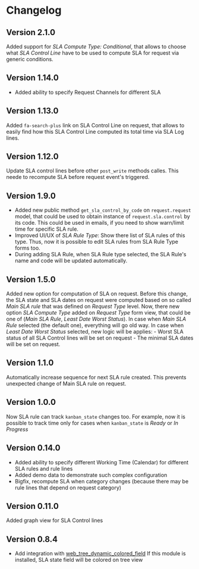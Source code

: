 # Changelog

## Version 2.1.0

Added support for *SLA Compute Type: Conditional*,
that allows to choose what *SLA Control Line* have to be used
to compute SLA for request via generic conditions.


## Version 1.14.0

- Added ability to specify Request Channels for different SLA


## Version 1.13.0

Added `fa-search-plus` link on SLA Control Line on request,
that allows to easily find how this SLA Control Line computed its
total time via SLA Log lines.


## Version 1.12.0

Update SLA control lines before other `post_write` methods calles.
This neede to recompute SLA before request event's triggered.


## Version 1.9.0

- Added new public method ```get_sla_control_by_code``` on
  ```request.request``` model, that could be used to obtain instance of
  ```request.sla.control``` by its code.
  This could be used in emails, if you need to show warn/limit time for
  specific SLA rule.
- Improved UI/UX of *SLA Rule Type*: Show there list of SLA rules of this type.
  Thus, now it is possible to edit SLA rules from SLA Rule Type forms too.
- During adding SLA Rule, when SLA Rule type selected, the SLA Rule's name and
  code will be updated automatically.


## Version 1.5.0

Added new option for computation of SLA on request.
Before this change, the SLA state and SLA dates on request were computed based on
so called *Main SLA rule* that was defined on *Request Type* level.
Now, there new option *SLA Compute Type* added on *Request Type* form view,
that could be one of (*Main SLA Rule*, *Least Date Worst Status*).
In case when *Main SLA Rule* selected (the default one), everything will go old way.
In case when *Least Date Worst Status* selected, new logic will be applies:
    - Worst SLA status of all SLA Control lines will be set on request
    - The minimal SLA dates will be set on request.


## Version 1.1.0

Automatically increase sequence for next SLA rule created.
This prevents unexpected change of Main SLA rule on request.


## Version 1.0.0

Now SLA rule can track `kanban_state` changes too.
For example, now it is possible to track time only for cases when
`kanban_state` is *Ready* or *In Progress*


## Version 0.14.0

- Added ability to specify different Working Time (Calendar) for different SLA rules and rule lines
- Added demo data to demonstrate such complex configuration
- Bigfix, recompute SLA when category changes (because there may be rule lines that depend on request category)


## Version 0.11.0

Added graph view for SLA Control lines


## Version 0.8.4

- Add integration with [web_tree_dynamic_colored_field](https://github.com/OCA/web/tree/11.0/web_tree_dynamic_colored_field)
  If this module is installed, SLA state field will be colored on tree view



